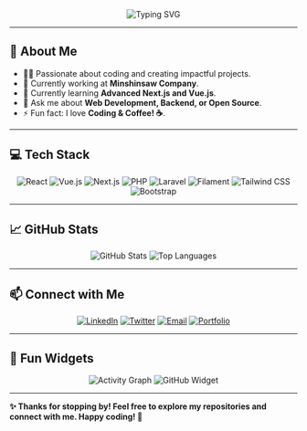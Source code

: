 <div align="center">
  <img src="https://readme-typing-svg.demolab.com?font=Fira+Code&size=24&pause=1000&color=F75C7E&width=435&lines=Hi+there!+I'm+ykmss+%F0%9F%91%8B;Welcome+to+my+GitHub+profile!;Full-stack+Developer+%7C+Open-source+Enthusiast;Always+learning+new+technologies+%F0%9F%93%9A" alt="Typing SVG" />
</div>

---

## 🌟 About Me

- 👨‍💻 Passionate about coding and creating impactful projects.
- 🔭 Currently working at **Minshinsaw Company**.
- 🌱 Currently learning **Advanced Next.js and Vue.js**.
- 💬 Ask me about **Web Development, Backend, or Open Source**.
- ⚡ Fun fact: I love **Coding & Coffee! ☕**.

---

## 💻 Tech Stack

<div align="center">
  <!-- Icons for technologies -->
  <img src="https://img.shields.io/badge/React-61DAFB?style=flat-square&logo=react&logoColor=black" alt="React" />
  <img src="https://img.shields.io/badge/Vue.js-4FC08D?style=flat-square&logo=vue.js&logoColor=white" alt="Vue.js" />
  <img src="https://img.shields.io/badge/Next.js-000000?style=flat-square&logo=next.js&logoColor=white" alt="Next.js" />
  <img src="https://img.shields.io/badge/PHP-777BB4?style=flat-square&logo=php&logoColor=white" alt="PHP" />
  <img src="https://img.shields.io/badge/Laravel-FF2D20?style=flat-square&logo=laravel&logoColor=white" alt="Laravel" />
  <img src="https://img.shields.io/badge/Filament-FF7F50?style=flat-square&logo=laravel&logoColor=white" alt="Filament" />
  <img src="https://img.shields.io/badge/Tailwind%20CSS-06B6D4?style=flat-square&logo=tailwindcss&logoColor=white" alt="Tailwind CSS" />
  <img src="https://img.shields.io/badge/Bootstrap-7952B3?style=flat-square&logo=bootstrap&logoColor=white" alt="Bootstrap" />
</div>

---

## 📈 GitHub Stats

<div align="center">
  <img src="https://github-readme-stats.vercel.app/api?username=ykmss&show_icons=true&theme=radical" alt="GitHub Stats" />
<!--   <img src="https://github-readme-streak-stats.herokuapp.com/?user=ykmss&theme=radical" alt="GitHub Streak" /> -->
  <img src="https://github-readme-stats.vercel.app/api/top-langs/?username=ykmss&layout=compact&theme=radical" alt="Top Languages" />
</div>

---

## 📫 Connect with Me

<div align="center">
  <a href="https://linkedin.com/in/ykmss"><img src="https://img.shields.io/badge/LinkedIn-%230077B5.svg?style=for-the-badge&logo=linkedin&logoColor=white" alt="LinkedIn" /></a>
  <a href="https://twitter.com/ykmss"><img src="https://img.shields.io/badge/Twitter-%231DA1F2.svg?style=for-the-badge&logo=twitter&logoColor=white" alt="Twitter" /></a>
  <a href="mailto:ykmss@example.com"><img src="https://img.shields.io/badge/Email-%23D14836.svg?style=for-the-badge&logo=gmail&logoColor=white" alt="Email" /></a>
  <a href="https://ykmss.dev"><img src="https://img.shields.io/badge/Portfolio-%23000000.svg?style=for-the-badge&logo=google-chrome&logoColor=white" alt="Portfolio" /></a>
</div>

---

## 🎨 Fun Widgets

<div align="center">
  <img src="https://github-readme-activity-graph.cyclic.app/graph?username=ykmss&theme=radical" alt="Activity Graph" />
  <img src="https://github-widgetbox.vercel.app/api/profile?username=ykmss&data=followers,repositories,stars&theme=radical" alt="GitHub Widget" />
</div>

---

**✨ Thanks for stopping by! Feel free to explore my repositories and connect with me. Happy coding! 🚀**

